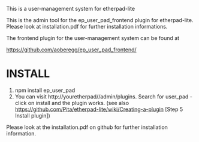 This is a user-management system for etherpad-lite

This is the admin tool for the ep_user_pad_frontend plugin for etherpad-lite. Please look at installation.pdf for further installation informations. 

The frontend plugin for the user-management system can be found at

https://github.com/aoberegg/ep_user_pad_frontend/


INSTALL
=======

1) npm install ep_user_pad
2) You can visit http://youretherpad//admin/plugins. Search for user_pad - click on install and the plugin works.
(see also https://github.com/Pita/etherpad-lite/wiki/Creating-a-plugin   [Step 5 Install plugin])

Please look at the installation.pdf on github for further installation information.

